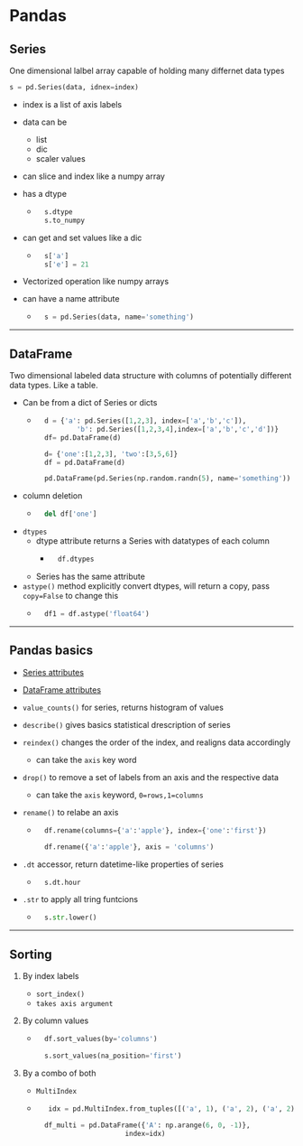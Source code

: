 # Pandas

## Series
One dimensional lalbel array capable of holding many differnet data types
```python
s = pd.Series(data, idnex=index)
```
- index is  a list of axis labels

- data can be
    - list
    - dic
    - scaler values
- can slice and index like a numpy array
- has a dtype
    - ```python
        s.dtype
        s.to_numpy
      ```  
- can get and set values like a dic
    - ```python
        s['a']
        s['e'] = 21
        ```
- Vectorized operation like numpy arrays
- can have a name attribute
    - ```python
        s = pd.Series(data, name='something')
         ```
---
## DataFrame
Two dimensional labeled data structure with columns of potentially different data types. Like a table.

- Can be from a dict of Series or dicts
    - ```python
        d = {'a': pd.Series([1,2,3], index=['a','b','c']), 
                'b': pd.Series([1,2,3,4],index=['a','b','c','d'])}
        df= pd.DataFrame(d)    

        d= {'one':[1,2,3], 'two':[3,5,6]}
        df = pd.DataFrame(d)

        pd.DataFrame(pd.Series(np.random.randn(5), name='something'))
        ```
- column deletion
    - ```python
        del df['one']
        ```
- `dtypes`
    - dtype attribute returns a Series with datatypes of each column
        - ```python
            df.dtypes
           ```
    - Series has the same attribute
- `astype()` method explicitly convert dtypes, will return a copy, pass `copy=False` to change this
    - ```python
        df1 = df.astype('float64')
        ```
---
## Pandas basics

- [Series attributes](https://pandas.pydata.org/pandas-docs/stable/reference/api/pandas.Series.html)
- [DataFrame attributes](https://pandas.pydata.org/pandas-docs/stable/reference/api/pandas.DataFrame.html)

- `value_counts()` for series, returns histogram of values
- `describe()` gives basics statistical drescription of series
- `reindex()` changes the order of the index, and realigns data accordingly
    - can take the `axis` key word 
- `drop()` to remove a set of labels from an axis and the respective data
    - can take the `axis` keyword, `0=rows,1=columns`
- `rename()` to relabe an axis
    - ```python
        df.rename(columns={'a':'apple'}, index={'one':'first'})

        df.rename({'a':'apple'}, axis = 'columns')
        ```
- `.dt` accessor, return datetime-like properties of series 
    - ```python
        s.dt.hour
         ```
- `.str` to apply all tring funtcions 
    - ```python
        s.str.lower()
        ```
---
## Sorting
1. By index labels
    - `sort_index()`
    - `takes axis argument`

2. By column values
    - ```python
        df.sort_values(by='columns')
        
        s.sort_values(na_position='first')
         ```
    
3. By a combo of both
    - `MultiIndex`
    - ```python
         idx = pd.MultiIndex.from_tuples([('a', 1), ('a', 2), ('a', 2),('b', 2), ('b', 1), ('b', 1)])
    
        df_multi = pd.DataFrame({'A': np.arange(6, 0, -1)},
                            index=idx)
        ```
